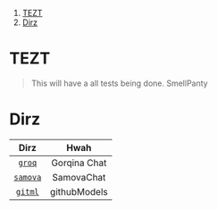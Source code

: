 1. [TEZT](#tezt)
2. [Dirz](#dirz)

# TEZT

> This will have a all tests being done. SmellPanty

# Dirz

|         Dirz          |     Hwah     |
| :-------------------: | :----------: |
|   [`groq`](./groq/)   | Gorqina Chat |
| [`samova`](./samova/) |  SamovaChat  |
|  [`gitml`](./gitml/)  | githubModels |
